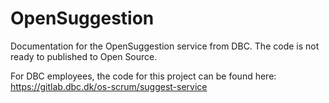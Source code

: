 # OpenSuggestion
Documentation for the OpenSuggestion service from DBC. The code is not ready to published to Open Source.

For DBC employees, the code for this project can be found here: https://gitlab.dbc.dk/os-scrum/suggest-service
